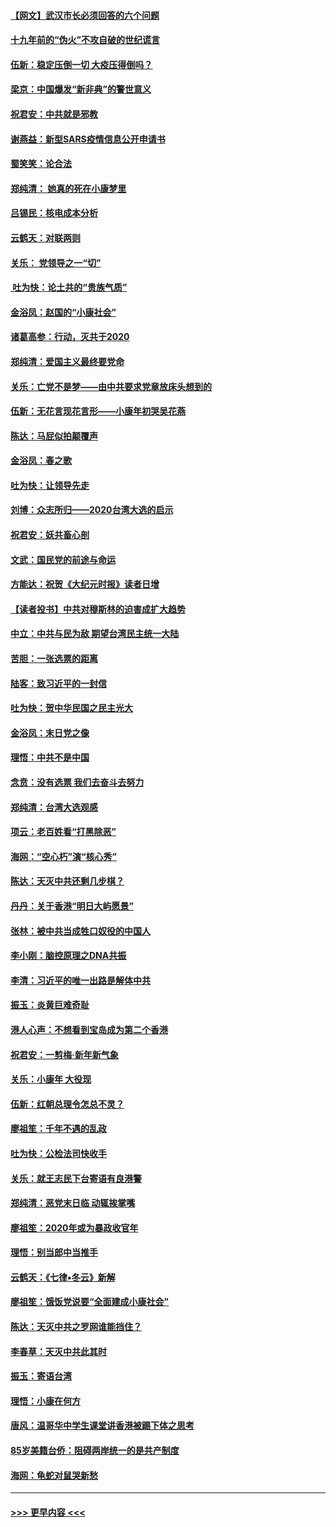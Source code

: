#### [【网文】武汉市长必须回答的六个问题](../pages/nsc993/n11813848.md?t=01231222) 
#### [十九年前的“伪火”不攻自破的世纪谎言](../pages/nsc993/n11813238.md?t=01231222) 
#### [伍新：稳定压倒一切 大疫压得倒吗？](../pages/nsc993/n11812634.md?t=01231222) 
#### [梁京：中国爆发“新非典”的警世意义](../pages/nsc993/n11812554.md?t=01231222) 
#### [祝君安：中共就是邪教](../pages/nsc993/n11812431.md?t=01231222) 
#### [谢燕益：新型SARS疫情信息公开申请书](../pages/nsc993/n11808840.md?t=01231222) 
#### [蜀笑笑：论合法](../pages/nsc993/n11808064.md?t=01231222) 
#### [郑纯清： 她真的死在小康梦里](../pages/nsc993/n11806623.md?t=01231222) 
#### [吕锡民：核电成本分析](../pages/nsc993/n11806284.md?t=01231222) 
#### [云鹤天：对联两则](../pages/nsc993/n11805957.md?t=01231222) 
#### [关乐： 党领导之一“切”](../pages/nsc993/n11804505.md?t=01231222) 
#### [ 吐为快：论土共的“贵族气质”](../pages/nsc993/n11804490.md?t=01231222) 
#### [金浴凤：赵国的“小康社会”](../pages/nsc993/n11804452.md?t=01231222) 
#### [诸葛高参：行动，灭共于2020](../pages/nsc993/n11804120.md?t=01231222) 
#### [郑纯清：爱国主义最终要党命](../pages/nsc993/n11802197.md?t=01231222) 
#### [关乐：亡党不是梦——由中共要求党章放床头想到的](../pages/nsc993/n11802156.md?t=01231222) 
#### [伍新：无花言现花言形——小康年初哭吴花燕](../pages/nsc993/n11800044.md?t=01231222) 
#### [陈达：马屁似拍颠覆声](../pages/nsc993/n11800010.md?t=01231222) 
#### [金浴凤：春之歌](../pages/nsc993/n11797687.md?t=01231222) 
#### [吐为快：让领导先走](../pages/nsc993/n11797512.md?t=01231222) 
#### [刘博：众志所归——2020台湾大选的启示](../pages/nsc993/n11796878.md?t=01231222) 
#### [祝君安：妖共畜心剖](../pages/nsc993/n11794273.md?t=01231222) 
#### [文武：国民党的前途与命运](../pages/nsc993/n11794198.md?t=01231222) 
#### [方能达：祝贺《大纪元时报》读者日增](../pages/nsc993/n11793807.md?t=01231222) 
#### [【读者投书】中共对穆斯林的迫害成扩大趋势](../pages/nsc993/n11791371.md?t=01231222) 
#### [中立：中共与民为敌 期望台湾民主统一大陆](../pages/nsc993/n11790392.md?t=01231222) 
#### [苦胆：一张选票的距离](../pages/nsc993/n11788914.md?t=01231222) 
#### [陆客：致习近平的一封信](../pages/nsc993/n11788867.md?t=01231222) 
#### [吐为快：贺中华民国之民主光大](../pages/nsc993/n11788618.md?t=01231222) 
#### [金浴凤：末日党之像](../pages/nsc993/n11787475.md?t=01231222) 
#### [理悟：中共不是中国](../pages/nsc993/n11787463.md?t=01231222) 
#### [念贲：没有选票  我们去奋斗去努力](../pages/nsc993/n11787398.md?t=01231222) 
#### [郑纯清：台湾大选观感](../pages/nsc993/n11786210.md?t=01231222) 
#### [项云：老百姓看“打黑除恶”](../pages/nsc993/n11785398.md?t=01231222) 
#### [海网：“空心朽”演“核心秀”](../pages/nsc993/n11783874.md?t=01231222) 
#### [陈达：天灭中共还剩几步棋？](../pages/nsc993/n11783719.md?t=01231222) 
#### [丹丹：关于香港“明日大屿愿景”](../pages/nsc993/n11783273.md?t=01231222) 
#### [张林：被中共当成牲口奴役的中国人](../pages/nsc993/n11782397.md?t=01231222) 
#### [李小刚：脑控原理之DNA共振](../pages/nsc993/n11780962.md?t=01231222) 
#### [李清：习近平的唯一出路是解体中共](../pages/nsc993/n11780866.md?t=01231222) 
#### [振玉：炎黄巨难奇耻](../pages/nsc993/n11779632.md?t=01231222) 
#### [港人心声：不想看到宝岛成为第二个香港](../pages/nsc993/n11778817.md?t=01231222) 
#### [祝君安：一剪梅‧新年新气象](../pages/nsc993/n11776340.md?t=01231222) 
#### [关乐：小康年 大役现](../pages/nsc993/n11774213.md?t=01231222) 
#### [伍新：红朝总理令怎总不灵？](../pages/nsc993/n11770813.md?t=01231222) 
#### [廖祖笙：千年不遇的乱政](../pages/nsc993/n11770373.md?t=01231222) 
#### [吐为快：公检法司快收手](../pages/nsc993/n11770359.md?t=01231222) 
#### [关乐：就王志民下台寄语有良港警](../pages/nsc993/n11769903.md?t=01231222) 
#### [郑纯清：恶党末日临 动辄挨掌嘴](../pages/nsc993/n11769356.md?t=01231222) 
#### [廖祖笙：2020年或为暴政收官年](../pages/nsc993/n11768216.md?t=01231222) 
#### [理悟：别当郎中当推手](../pages/nsc993/n11768243.md?t=01231222) 
#### [云鹤天：《七律▪冬云》新解](../pages/nsc993/n11768204.md?t=01231222) 
#### [廖祖笙：饿饭党说要“全面建成小康社会”](../pages/nsc993/n11767482.md?t=01231222) 
#### [陈达：天灭中共之罗网谁能挡住？](../pages/nsc993/n11767465.md?t=01231222) 
#### [李春草：天灭中共此其时](../pages/nsc993/n11767452.md?t=01231222) 
#### [振玉：寄语台湾](../pages/nsc993/n11767432.md?t=01231222) 
#### [理悟：小康在何方](../pages/nsc993/n11767394.md?t=01231222) 
#### [唐风：温哥华中学生课堂讲香港被踢下体之思考](../pages/nsc993/n11766848.md?t=01231222) 
#### [85岁美籍台侨：阻碍两岸统一的是共产制度](../pages/nsc993/n11765043.md?t=01231222) 
#### [海网：龟蛇对鼠哭新愁](../pages/nsc993/n11764895.md?t=01231222) 

----
#### [ >>> 更早内容 <<< ](../indexes/nsc993-earlier.md)
